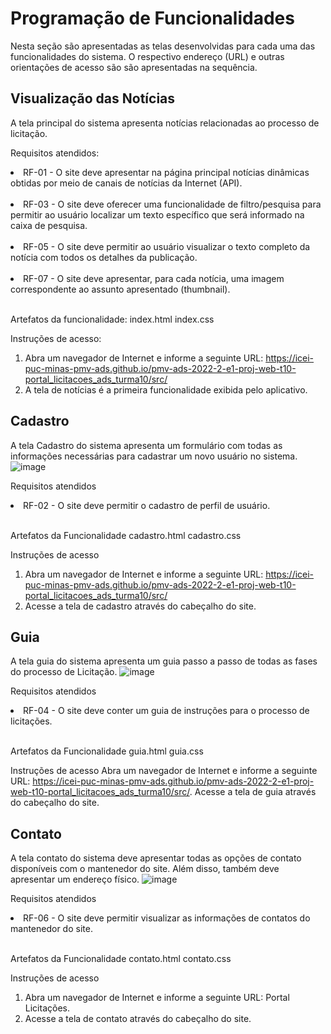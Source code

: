 # Programação de Funcionalidades

Nesta seção são apresentadas as telas desenvolvidas para cada uma das funcionalidades do sistema. O respectivo endereço (URL) e outras orientações de acesso são são apresentadas na sequência.

## Visualização das Notícias
A tela principal do sistema apresenta notícias relacionadas ao processo de licitação.

Requisitos atendidos: 
  <li>RF-01 - O site deve apresentar na página principal notícias dinâmicas obtidas por meio de canais de notícias da Internet (API).</li><br>
  <li>RF-03 - O site deve oferecer uma funcionalidade de filtro/pesquisa para permitir ao usuário localizar um texto específico que será informado na caixa de pesquisa. </li><br>
<li>RF-05 - O site deve permitir ao usuário visualizar o texto completo da notícia com todos os detalhes da publicação.</li><br>
<li>RF-07 - O site deve apresentar, para cada notícia, uma imagem correspondente ao assunto apresentado (thumbnail).</li><br>

Artefatos da funcionalidade: 
  index.html 
  index.css 

Instruções de acesso: 
1.	Abra um navegador de Internet e informe a seguinte URL: https://icei-puc-minas-pmv-ads.github.io/pmv-ads-2022-2-e1-proj-web-t10-portal_licitacoes_ads_turma10/src/
2.	A tela de notícias é a primeira funcionalidade exibida pelo aplicativo.

## Cadastro
A tela Cadastro do sistema apresenta um formulário com todas as informações necessárias para cadastrar um novo usuário no sistema.
![image](https://user-images.githubusercontent.com/63524496/207148493-dec6e365-ce12-4c77-94d0-13c2528af106.png)

Requisitos atendidos
<li> RF-02 - O site deve permitir o cadastro de perfil de usuário. </li> <br>

Artefatos da Funcionalidade
cadastro.html
cadastro.css

Instruções de acesso
1. Abra um navegador de Internet e informe a seguinte URL: https://icei-puc-minas-pmv-ads.github.io/pmv-ads-2022-2-e1-proj-web-t10-portal_licitacoes_ads_turma10/src/
2. Acesse a tela de cadastro através do cabeçalho do site.

## Guia
A tela guia do sistema apresenta um guia passo a passo de todas as fases do processo de Licitação.
![image](https://user-images.githubusercontent.com/63524496/207148869-09f323a5-f3f9-4eff-8227-52351933a813.png)

Requisitos atendidos
<li> RF-04 - O site deve conter um guia de instruções para o processo de licitações. </li> <br>

Artefatos da Funcionalidade
guia.html
guia.css

Instruções de acesso
Abra um navegador de Internet e informe a seguinte URL: https://icei-puc-minas-pmv-ads.github.io/pmv-ads-2022-2-e1-proj-web-t10-portal_licitacoes_ads_turma10/src/.
Acesse a tela de guia através do cabeçalho do site.

## Contato
A tela contato do sistema deve apresentar todas as opções de contato disponíveis com o mantenedor do site. Além disso, também deve apresentar um endereço físico.
![image](https://user-images.githubusercontent.com/63524496/207149010-beb3f8bc-977e-4d76-9477-449e9414472d.png)

Requisitos atendidos
<li> RF-06 - O site deve permitir visualizar as informações de contatos do mantenedor do site. </li> <br>

Artefatos da Funcionalidade
contato.html
contato.css

Instruções de acesso
1. Abra um navegador de Internet e informe a seguinte URL: Portal Licitações.
2. Acesse a tela de contato através do cabeçalho do site.
















